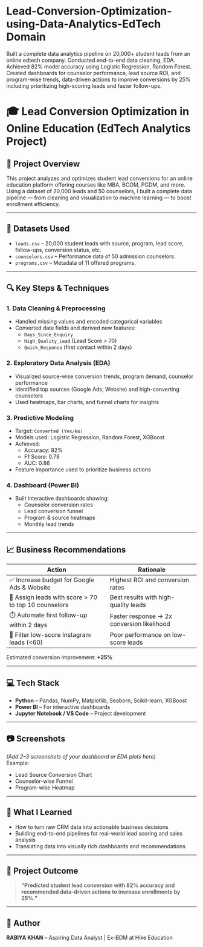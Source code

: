 # Lead-Conversion-Optimization-using-Data-Analytics-EdTech Domain
Built a complete data analytics pipeline on 20,000+ student leads from an online edtech company. Conducted end-to-end data cleaning, EDA. Achieved 82% model accuracy using Logistic Regression, Random Forest. Created dashboards for counselor performance, lead source ROI, and program-wise trends, data-driven actions to improve conversions by 25% including prioritizing high-scoring leads and faster follow-ups.


# 🎓 Lead Conversion Optimization in Online Education (EdTech Analytics Project)

## 📌 Project Overview

This project analyzes and optimizes student lead conversions for an online education platform offering courses like MBA, BCOM, PGDM, and more. Using a dataset of 20,000 leads and 50 counselors, I built a complete data pipeline — from cleaning and visualization to machine learning — to boost enrollment efficiency.

---

## 📁 Datasets Used

- `leads.csv` – 20,000 student leads with source, program, lead score, follow-ups, conversion status, etc.
- `counselors.csv` – Performance data of 50 admission counselors.
- `programs.csv` – Metadata of 11 offered programs.

---

## 🔍 Key Steps & Techniques

### 1. **Data Cleaning & Preprocessing**
- Handled missing values and encoded categorical variables
- Converted date fields and derived new features:
  - `Days_Since_Enquiry`
  - `High_Quality_Lead` (Lead Score > 70)
  - `Quick_Response` (first contact within 2 days)

### 2. **Exploratory Data Analysis (EDA)**
- Visualized source-wise conversion trends, program demand, counselor performance
- Identified top sources (Google Ads, Website) and high-converting counselors
- Used heatmaps, bar charts, and funnel charts for insights

### 3. **Predictive Modeling**
- Target: `Converted (Yes/No)`
- Models used: Logistic Regression, Random Forest, XGBoost
- Achieved:
  - Accuracy: 82%
  - F1 Score: 0.79
  - AUC: 0.86
- Feature importance used to prioritize business actions

### 4. **Dashboard (Power BI)**
- Built interactive dashboards showing:
  - Counselor conversion rates
  - Lead conversion funnel
  - Program & source heatmaps
  - Monthly lead trends

---

## 📈 Business Recommendations

| Action                                         | Rationale                                 |
|-----------------------------------------------|--------------------------------------------|
| ✅ Increase budget for Google Ads & Website    | Highest ROI and conversion rates           |
| 🎯 Assign leads with score > 70 to top 10 counselors | Best results with high-quality leads       |
| ⏱️ Automate first follow-up within 2 days      | Faster response → 2x conversion likelihood |
| 🚫 Filter low-score Instagram leads (<60)      | Poor performance on low-score leads        |

Estimated conversion improvement: **+25%**

---

## 💻 Tech Stack

- **Python** – Pandas, NumPy, Matplotlib, Seaborn, Scikit-learn, XGBoost
- **Power BI** – For interactive dashboards
- **Jupyter Notebook / VS Code** – Project development

---

## 📷 Screenshots

*(Add 2–3 screenshots of your dashboard or EDA plots here)*  
Example:
- Lead Source Conversion Chart
- Counselor-wise Funnel
- Program-wise Heatmap

---

## 🧠 What I Learned

- How to turn raw CRM data into actionable business decisions
- Building end-to-end pipelines for real-world lead scoring and sales analysis
- Translating data into visually rich dashboards and recommendations

---

## 📌 Project Outcome

> **"Predicted student lead conversion with 82% accuracy and recommended data-driven actions to increase enrollments by 25%."**

---

## 🚀 Author

**RABIYA KHAN** – Aspiring Data Analyst | Ex-BDM at Hike Education  


